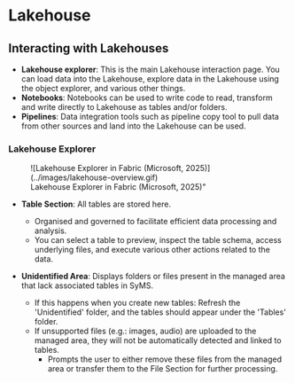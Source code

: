 # Lakehouse

## Interacting with Lakehouses

- **Lakehouse explorer**: This is the main Lakehouse interaction page. You can load data into the Lakehouse, explore data in the Lakehouse using the object explorer, and various other things.
- **Notebooks**: Notebooks can be used to write code to read, transform and write directly to Lakehouse as tables and/or folders.
- **Pipelines**: Data integration tools such as pipeline copy tool to pull data from other sources and land into the Lakehouse can be used.

### Lakehouse Explorer

<figure markdown="span">
  ![Lakehouse Explorer in Fabric (Microsoft, 2025)](../images/lakehouse-overview.gif)
  <figcaption>Lakehouse Explorer in Fabric (Microsoft, 2025)"</figcaption>
</figure>

- **Table Section**: All tables are stored here.
    - Organised and governed to facilitate efficient data processing and analysis.
    - You can select a table to preview, inspect the table schema, access underlying files, and execute various other actions related to the data.

- **Unidentified Area**: Displays folders or files present in the managed area that lack associated tables in SyMS.
    - If this happens when you create new tables: Refresh the 'Unidentified' folder, and the tables should appear under the 'Tables' folder.
    - If unsupported files (e.g.: images, audio) are uploaded to the managed area, they will not be automatically detected and linked to tables.
        - Prompts the user to either remove these files from the managed area or transfer them to the File Section for further processing. 